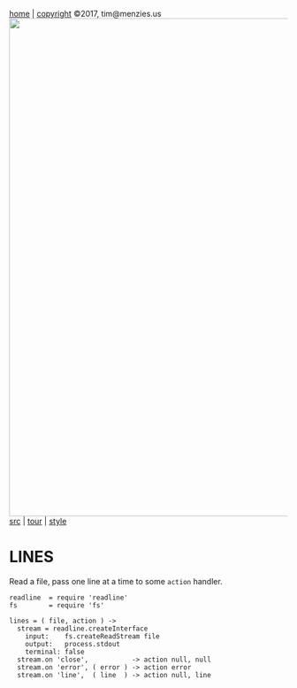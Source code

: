 [home](http://tiny.cc/koff) |
[copyright](https://github.com/koffee/script/blob/master/LICENSE.md) &copy;2017, tim&commat;menzies.us<br>
[<img width=900 src=https://raw.githubusercontent.com/koffee/script/master/img/head.png>](http://tiny.cc/koffee)<br>
[src](https://github.com/koffee/script/tree/master/lib) |
[tour](https://github.com/koffee/script/blob/master/docs/TOUR.md) |
[style](https://github.com/koffee/script/blob/master/docs/STYLE.md) 

# LINES

Read a file, pass one line at a time to some `action` handler.

    readline  = require 'readline'
    fs        = require 'fs'
   
    lines = ( file, action ) ->
      stream = readline.createInterface
        input:    fs.createReadStream file
        output:   process.stdout
        terminal: false
      stream.on 'close',           -> action null, null
      stream.on 'error', ( error ) -> action error
      stream.on 'line',  ( line  ) -> action null, line
